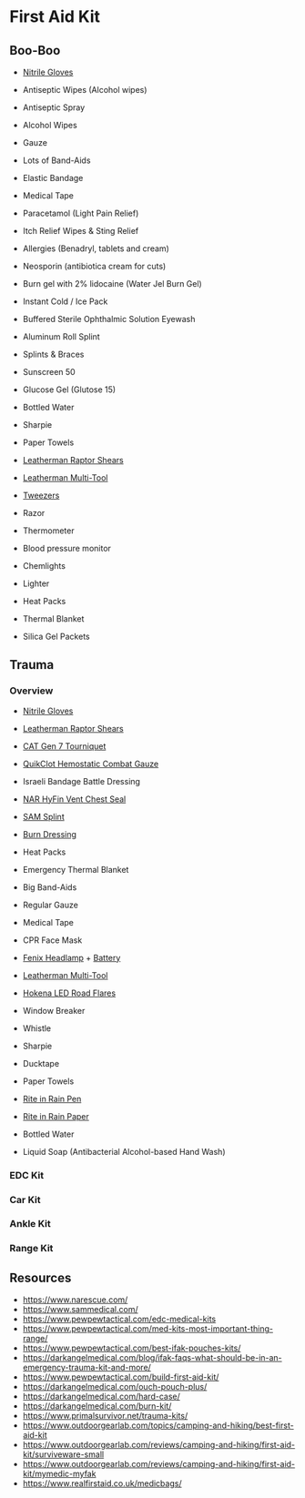 # First Aid Kit

## Boo-Boo

* [Nitrile Gloves](https://www.narescue.com/bear-claw-glove-kit.html)

* Antiseptic Wipes (Alcohol wipes)
* Antiseptic Spray
* Alcohol Wipes

* Gauze
* Lots of Band-Aids
* Elastic Bandage
* Medical Tape

* Paracetamol (Light Pain Relief)
* Itch Relief Wipes & Sting Relief
* Allergies (Benadryl, tablets and cream)
* Neosporin (antibiotica cream for cuts)
* Burn gel with 2% lidocaine (Water Jel Burn Gel)
* Instant Cold / Ice Pack
* Buffered Sterile Ophthalmic Solution Eyewash

* Aluminum Roll Splint
* Splints & Braces

* Sunscreen 50
* Glucose Gel (Glutose 15)
* Bottled Water
* Sharpie
* Paper Towels

* [Leatherman Raptor Shears](https://www.leatherman.com/raptor-rescue-51.html)
* [Leatherman Multi-Tool](https://www.leatherman.com/charge-tti-7.html)
* [Tweezers](https://www.tweezerman.com/shop-by-product/tweezers.html)
* Razor
* Thermometer
* Blood pressure monitor
* Chemlights
* Lighter

* Heat Packs
* Thermal Blanket

* Silica Gel Packets

## Trauma

### Overview

* [Nitrile Gloves](https://www.narescue.com/bear-claw-glove-kit.html)
* [Leatherman Raptor Shears](https://www.leatherman.com/raptor-rescue-51.html)

* [CAT Gen 7 Tourniquet](https://www.narescue.com/combat-application-tourniquet-c-a-t.html)
* [QuikClot Hemostatic Combat Gauze](https://quikclot.com/QuikClotProducts/QuikClot-EMS-Starter-Pack.htm)
* Israeli Bandage Battle Dressing
* [NAR HyFin Vent Chest Seal](https://www.narescue.com/hyfin-vent-chest-seal-twin-pack.html)
* [SAM Splint](https://www.sammedical.com/products/sam-splint)
* [Burn Dressing](https://www.narescue.com/burntec-dressing.html)

* Heat Packs
* Emergency Thermal Blanket

* Big Band-Aids
* Regular Gauze
* Medical Tape

* CPR Face Mask

* [Fenix Headlamp](https://www.fenixlight.com/product/detail/index.php?id=169) + [Battery](https://www.fenixlight.com/product/detail/index.php?id=112)
* [Leatherman Multi-Tool](https://www.leatherman.com/charge-tti-7.html)
* [Hokena LED Road Flares](https://hokena.com/led-flares-5-pack/)
* Window Breaker
* Whistle

* Sharpie
* Ducktape
* Paper Towels

* [Rite in Rain Pen](https://www.riteintherain.com/all-weather-pens)
* [Rite in Rain Paper](https://www.riteintherain.com/top-spiral-notebooks)

* Bottled Water
* Liquid Soap (Antibacterial Alcohol-based Hand Wash)

### EDC Kit

### Car Kit

### Ankle Kit

### Range Kit

## Resources

* https://www.narescue.com/
* https://www.sammedical.com/
* https://www.pewpewtactical.com/edc-medical-kits
* https://www.pewpewtactical.com/med-kits-most-important-thing-range/
* https://www.pewpewtactical.com/best-ifak-pouches-kits/
* https://darkangelmedical.com/blog/ifak-faqs-what-should-be-in-an-emergency-trauma-kit-and-more/
* https://www.pewpewtactical.com/build-first-aid-kit/
* https://darkangelmedical.com/ouch-pouch-plus/
* https://darkangelmedical.com/hard-case/
* https://darkangelmedical.com/burn-kit/
* https://www.primalsurvivor.net/trauma-kits/
* https://www.outdoorgearlab.com/topics/camping-and-hiking/best-first-aid-kit
* https://www.outdoorgearlab.com/reviews/camping-and-hiking/first-aid-kit/surviveware-small
* https://www.outdoorgearlab.com/reviews/camping-and-hiking/first-aid-kit/mymedic-myfak
* https://www.realfirstaid.co.uk/medicbags/
